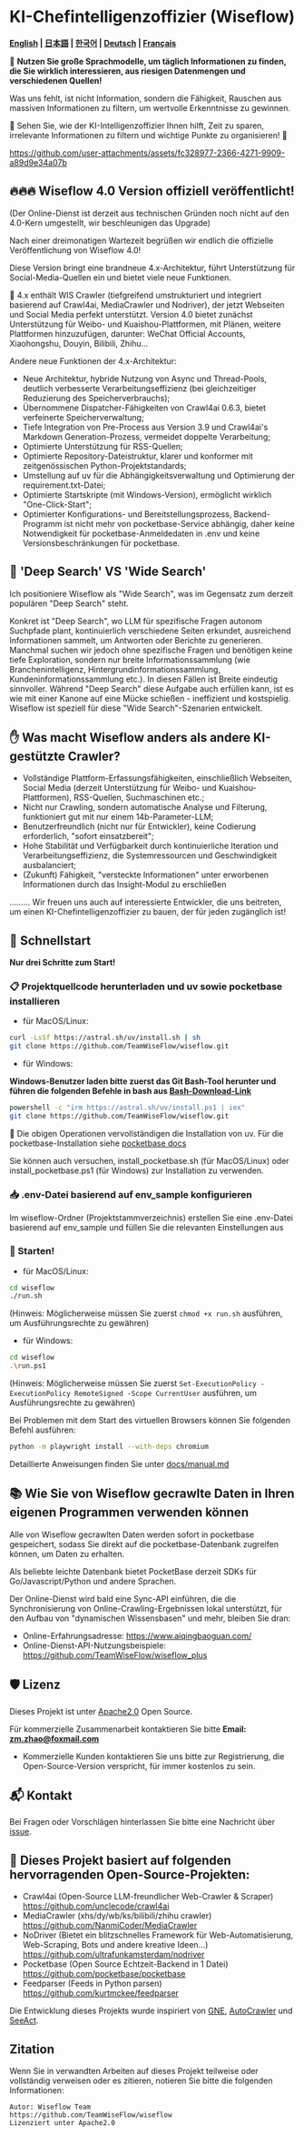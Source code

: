 # KI-Chefintelligenzoffizier (Wiseflow)

**[English](README_EN.md) | [日本語](README_JP.md) | [한국어](README_KR.md) | [Deutsch](README_DE.md) | [Français](README_FR.md)**

🚀 **Nutzen Sie große Sprachmodelle, um täglich Informationen zu finden, die Sie wirklich interessieren, aus riesigen Datenmengen und verschiedenen Quellen!**

Was uns fehlt, ist nicht Information, sondern die Fähigkeit, Rauschen aus massiven Informationen zu filtern, um wertvolle Erkenntnisse zu gewinnen.

🌱 Sehen Sie, wie der KI-Intelligenzoffizier Ihnen hilft, Zeit zu sparen, irrelevante Informationen zu filtern und wichtige Punkte zu organisieren! 🌱

https://github.com/user-attachments/assets/fc328977-2366-4271-9909-a89d9e34a07b

## 🔥🔥🔥 Wiseflow 4.0 Version offiziell veröffentlicht!

(Der Online-Dienst ist derzeit aus technischen Gründen noch nicht auf den 4.0-Kern umgestellt, wir beschleunigen das Upgrade)

Nach einer dreimonatigen Wartezeit begrüßen wir endlich die offizielle Veröffentlichung von Wiseflow 4.0!

Diese Version bringt eine brandneue 4.x-Architektur, führt Unterstützung für Social-Media-Quellen ein und bietet viele neue Funktionen.

🌟 4.x enthält WIS Crawler (tiefgreifend umstrukturiert und integriert basierend auf Crawl4ai, MediaCrawler und Nodriver), der jetzt Webseiten und Social Media perfekt unterstützt. Version 4.0 bietet zunächst Unterstützung für Weibo- und Kuaishou-Plattformen, mit Plänen, weitere Plattformen hinzuzufügen, darunter:
WeChat Official Accounts, Xiaohongshu, Douyin, Bilibili, Zhihu...

Andere neue Funktionen der 4.x-Architektur:

- Neue Architektur, hybride Nutzung von Async und Thread-Pools, deutlich verbesserte Verarbeitungseffizienz (bei gleichzeitiger Reduzierung des Speicherverbrauchs);
- Übernommene Dispatcher-Fähigkeiten von Crawl4ai 0.6.3, bietet verfeinerte Speicherverwaltung;
- Tiefe Integration von Pre-Process aus Version 3.9 und Crawl4ai's Markdown Generation-Prozess, vermeidet doppelte Verarbeitung;
- Optimierte Unterstützung für RSS-Quellen;
- Optimierte Repository-Dateistruktur, klarer und konformer mit zeitgenössischen Python-Projektstandards;
- Umstellung auf uv für die Abhängigkeitsverwaltung und Optimierung der requirement.txt-Datei;
- Optimierte Startskripte (mit Windows-Version), ermöglicht wirklich "One-Click-Start";
- Optimierter Konfigurations- und Bereitstellungsprozess, Backend-Programm ist nicht mehr von pocketbase-Service abhängig, daher keine Notwendigkeit für pocketbase-Anmeldedaten in .env und keine Versionsbeschränkungen für pocketbase.

## 🧐 'Deep Search' VS 'Wide Search'

Ich positioniere Wiseflow als "Wide Search", was im Gegensatz zum derzeit populären "Deep Search" steht.

Konkret ist "Deep Search", wo LLM für spezifische Fragen autonom Suchpfade plant, kontinuierlich verschiedene Seiten erkundet, ausreichend Informationen sammelt, um Antworten oder Berichte zu generieren. Manchmal suchen wir jedoch ohne spezifische Fragen und benötigen keine tiefe Exploration, sondern nur breite Informationssammlung (wie Branchenintelligenz, Hintergrundinformationssammlung, Kundeninformationssammlung etc.). In diesen Fällen ist Breite eindeutig sinnvoller. Während "Deep Search" diese Aufgabe auch erfüllen kann, ist es wie mit einer Kanone auf eine Mücke schießen - ineffizient und kostspielig. Wiseflow ist speziell für diese "Wide Search"-Szenarien entwickelt.

## ✋ Was macht Wiseflow anders als andere KI-gestützte Crawler?

- Vollständige Plattform-Erfassungsfähigkeiten, einschließlich Webseiten, Social Media (derzeit Unterstützung für Weibo- und Kuaishou-Plattformen), RSS-Quellen, Suchmaschinen etc.;
- Nicht nur Crawling, sondern automatische Analyse und Filterung, funktioniert gut mit nur einem 14b-Parameter-LLM;
- Benutzerfreundlich (nicht nur für Entwickler), keine Codierung erforderlich, "sofort einsatzbereit";
- Hohe Stabilität und Verfügbarkeit durch kontinuierliche Iteration und Verarbeitungseffizienz, die Systemressourcen und Geschwindigkeit ausbalanciert;
- (Zukunft) Fähigkeit, "versteckte Informationen" unter erworbenen Informationen durch das Insight-Modul zu erschließen

……… Wir freuen uns auch auf interessierte Entwickler, die uns beitreten, um einen KI-Chefintelligenzoffizier zu bauen, der für jeden zugänglich ist!

## 🚀 Schnellstart

**Nur drei Schritte zum Start!**

### 📋 Projektquellcode herunterladen und uv sowie pocketbase installieren

- für MacOS/Linux:

```bash
curl -LsSf https://astral.sh/uv/install.sh | sh
git clone https://github.com/TeamWiseFlow/wiseflow.git
```

- für Windows:

**Windows-Benutzer laden bitte zuerst das Git Bash-Tool herunter und führen die folgenden Befehle in bash aus [Bash-Download-Link](https://git-scm.com/downloads/win)**

```bash
powershell -c "irm https://astral.sh/uv/install.ps1 | iex"
git clone https://github.com/TeamWiseFlow/wiseflow.git
```

🌟 Die obigen Operationen vervollständigen die Installation von uv. Für die pocketbase-Installation siehe [pocketbase docs](https://pocketbase.io/docs/)

Sie können auch versuchen, install_pocketbase.sh (für MacOS/Linux) oder install_pocketbase.ps1 (für Windows) zur Installation zu verwenden.

### 📥 .env-Datei basierend auf env_sample konfigurieren

Im wiseflow-Ordner (Projektstammverzeichnis) erstellen Sie eine .env-Datei basierend auf env_sample und füllen Sie die relevanten Einstellungen aus

### 🚀 Starten!

- für MacOS/Linux:

```bash
cd wiseflow
./run.sh
```

(Hinweis: Möglicherweise müssen Sie zuerst `chmod +x run.sh` ausführen, um Ausführungsrechte zu gewähren)

- für Windows:

```bash
cd wiseflow
.\run.ps1
```

(Hinweis: Möglicherweise müssen Sie zuerst `Set-ExecutionPolicy -ExecutionPolicy RemoteSigned -Scope CurrentUser` ausführen, um Ausführungsrechte zu gewähren)

Bei Problemen mit dem Start des virtuellen Browsers können Sie folgenden Befehl ausführen:

```bash
python -m playwright install --with-deps chromium
```

Detaillierte Anweisungen finden Sie unter [docs/manual.md](./docs/manual.md)

## 📚 Wie Sie von Wiseflow gecrawlte Daten in Ihren eigenen Programmen verwenden können

Alle von Wiseflow gecrawlten Daten werden sofort in pocketbase gespeichert, sodass Sie direkt auf die pocketbase-Datenbank zugreifen können, um Daten zu erhalten.

Als beliebte leichte Datenbank bietet PocketBase derzeit SDKs für Go/Javascript/Python und andere Sprachen.

Der Online-Dienst wird bald eine Sync-API einführen, die die Synchronisierung von Online-Crawling-Ergebnissen lokal unterstützt, für den Aufbau von "dynamischen Wissensbasen" und mehr, bleiben Sie dran:

  - Online-Erfahrungsadresse: https://www.aiqingbaoguan.com/
  - Online-Dienst-API-Nutzungsbeispiele: https://github.com/TeamWiseFlow/wiseflow_plus

## 🛡️ Lizenz

Dieses Projekt ist unter [Apache2.0](LICENSE) Open Source.

Für kommerzielle Zusammenarbeit kontaktieren Sie bitte **Email: zm.zhao@foxmail.com**

- Kommerzielle Kunden kontaktieren Sie uns bitte zur Registrierung, die Open-Source-Version verspricht, für immer kostenlos zu sein.

## 📬 Kontakt

Bei Fragen oder Vorschlägen hinterlassen Sie bitte eine Nachricht über [issue](https://github.com/TeamWiseFlow/wiseflow/issues).

## 🤝 Dieses Projekt basiert auf folgenden hervorragenden Open-Source-Projekten:

- Crawl4ai (Open-Source LLM-freundlicher Web-Crawler & Scraper) https://github.com/unclecode/crawl4ai
- MediaCrawler (xhs/dy/wb/ks/bilibili/zhihu crawler) https://github.com/NanmiCoder/MediaCrawler
- NoDriver (Bietet ein blitzschnelles Framework für Web-Automatisierung, Web-Scraping, Bots und andere kreative Ideen...) https://github.com/ultrafunkamsterdam/nodriver
- Pocketbase (Open Source Echtzeit-Backend in 1 Datei) https://github.com/pocketbase/pocketbase
- Feedparser (Feeds in Python parsen) https://github.com/kurtmckee/feedparser

Die Entwicklung dieses Projekts wurde inspiriert von [GNE](https://github.com/GeneralNewsExtractor/GeneralNewsExtractor), [AutoCrawler](https://github.com/kingname/AutoCrawler) und [SeeAct](https://github.com/OSU-NLP-Group/SeeAct).

## Zitation

Wenn Sie in verwandten Arbeiten auf dieses Projekt teilweise oder vollständig verweisen oder es zitieren, notieren Sie bitte die folgenden Informationen:

```
Autor: Wiseflow Team
https://github.com/TeamWiseFlow/wiseflow
Lizenziert unter Apache2.0
``` 